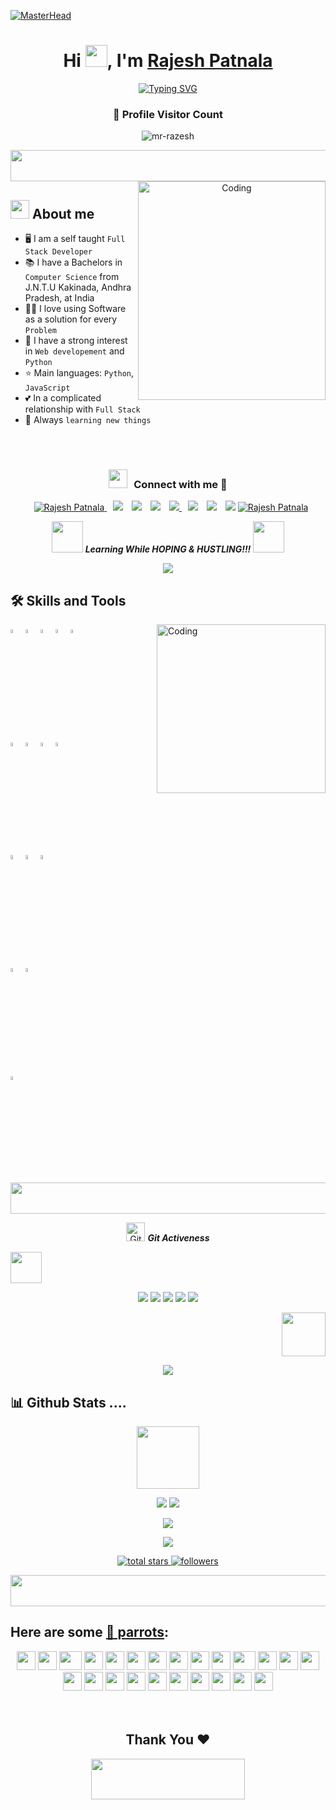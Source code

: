 [![MasterHead](https://i.postimg.cc/rF3v0tPw/banner.gif)](https://github.com/mr-razesh)
<!-- Heading Start-->

<h1 align="center">Hi <img src="https://media.giphy.com/media/hvRJCLFzcasrR4ia7z/giphy.gif" width="35">, I'm <a href="#" target="blank">
Rajesh Patnala</a></h1>

<!-- Heading End-->

<!-- Typewritter Start-->

<!-- <p align="center">
  <a href="https://github.com/DenverCoder1/readme-typing-svg"><img src="https://readme-typing-svg.herokuapp.com?lines=Computer+Science+Student;Competitive+Programmer;Full+Stack+Developer;HTML%20|%20CSS%20|%20JAVA%20SCRIPT%20;Specialist%20on%20VS+Code;Always%20learning%20new%20things&center=true&width=500&height=50"></a>
</p>
-->
<!-- Typewritter End-->

<!-- Typewritter Start-->

<p align="center">
<a href="https://git.io/typing-svg"><img src="https://readme-typing-svg.demolab.com?font=Caveat&weight=600&size=45&duration=3500&pause=1200&center=true&vCenter=true&width=1080&height=100&color=FFD4B2&lines=Hi!%2C+I'm+Rajesh;I'm+a+Self+Taught+Full+Stack+Developer;Html%20|%20Css%20|%20JavaScript%20;Specialist%20on%20VS+Code;Always%20learning%20new%20things" alt="Typing SVG" /></a> </p>

<!-- Typewritter End-->

<div align=center>
  <h3><b>📍 Profile Visitor Count</b></h3>
</div>

<!-- retro visitor counter -->  
<p align="center"> <img src="https://komarev.com/ghpvc/?username=mr-razesh&label=Profile%20views&color=7743DB&style=flat" alt="mr-razesh"/></p>

<!-- GIF -->
<p  align="center">
<img src="https://i.imgur.com/dBaSKWF.gif" height="50" width="1000"> 

<!-- side gif -->
<img align="right" width=300px height=350 alt="Coding" src="https://i.postimg.cc/QtV1F97b/code.gif"/>

## <img src="https://user-images.githubusercontent.com/63050133/156777293-72a6e681-2582-4a9d-ad92-09d1181d47c7.gif" width="30px">  About me
- :desktop_computer: I am a self taught `Full Stack Developer`
- :books: I have a Bachelors in `Computer Science` from J.N.T.U Kakinada, Andhra Pradesh, at India
- :man_technologist: I love using Software as a solution for every `Problem`
- :pencil: I have a strong interest in `Web developement` and `Python`
- :star: Main languages: `Python`, `JavaScript`
- :two_hearts: In a complicated relationship with `Full Stack`
- :crossed_fingers: Always `learning new things`
<br/>

<br/>
<h3 align="center" > <img src="https://media.giphy.com/media/iY8CRBdQXODJSCERIr/giphy.gif" width="30" height="30" style="margin-right: 10px;">Connect with me 🤝 </h3>

<p align="center">
<div align="center"  class="icons-social" style="margin-left: 10px;">
	<a href="###################################">
			<img border="0" alt="Rajesh Patnala" src="https://img.icons8.com/external-itim2101-lineal-color-itim2101/40/000000/external-resume-business-recruitment-itim2101-lineal-color-itim2101.png"/>
	</a>
        <a style="margin-left: 10px;"  target="_blank" href="https://www.linkedin.com/in/iam-rajesh-patnala">
			<img src="https://img.icons8.com/doodle/40/000000/linkedin--v2.png"></a>
        <a style="margin-left: 10px;" target="_blank" href="https://github.com/iam-rajesh-patnala">
			<img src="https://img.icons8.com/doodle/40/000000/github--v1.png"></a>
	<a style="margin-left: 10px;" target="_blank" href="https://stackoverflow.com/users/20645393/rajesh-patnala">
			<img src="https://img.icons8.com/external-tal-revivo-color-tal-revivo/40/000000/external-stack-overflow-is-a-question-and-answer-site-for-professional-logo-color-tal-revivo.png"></a>
	<a style="margin-left: 10px;" target="_blank" href="https://dev.to/iam_rajesh_patnala">				
			<img src="https://img.icons8.com/external-soft-fill-juicy-fish/40/null/external-developer-devops-soft-fill-soft-fill-juicy-fish-2.png"/>
        <a style="margin-left: 10px;" target="_blank" href="https://instagram.com/iam_rajesh_patnala">
			<img src="https://img.icons8.com/doodle/40/000000/instagram-new--v2.png"></a>
	<a style="margin-left: 10px;" target="_blank" href="https://twitter.com/rajesh__patnala">
			<img src="https://img.icons8.com/doodle/1x/twitter-squared--v2.png" ></a>
	<a style="margin-left: 10px;" target="_blank" href="https://www.youtube.com/channel/UCfnecICHhYkB3jTn4eAplEw">
			<img src="https://img.icons8.com/doodle/1x/youtube--v2.png" ></a>
	<a href="mailto:iamrajeshpatnala@gmail.com">
			<img border="0" alt="Rajesh Patnala" src="https://img.icons8.com/doodle/38/000000/gmail-new.png"/>
	</a>
</div>
</p>

<p align="center">
	<img src="https://media.giphy.com/media/VgCDAzcKvsR6OM0uWg/giphy.gif" width="50" /> <b><i>Learning While HOPING & HUSTLING!!!</i></b> <img src="https://media.giphy.com/media/7j2hfyeVcDtf2/giphy.gif" width="50" />
</p>

<!-- GIF -->
<p  align="center">
<img src="https://user-images.githubusercontent.com/73097560/115834477-dbab4500-a447-11eb-908a-139a6edaec5c.gif"/> 
	
<h2>🛠 Skills and Tools</h2>
<img align="right" width=270px height=270 alt="Coding" src="https://camo.githubusercontent.com/e3d1fea4eac3fce0a73c2e788d8dbcb42c28dea93c35b2eb1b014fc2c664e560/68747470733a2f2f6d656469612e67697068792e636f6d2f6d656469612f517670715443694563777476783677774a4b2f67697068792e676966"/>
  <p>
    <code><img width="4%" src="https://www.vectorlogo.zone/logos/python/python-icon.svg"></code>
    <code><img width="4%" src="https://www.vectorlogo.zone/logos/nodejs/nodejs-icon.svg"></code>
    <code><img width="4%" src="https://www.vectorlogo.zone/logos/reactjs/reactjs-icon.svg"></code>
    <code><img width="4%" src="https://www.vectorlogo.zone/logos/w3_html5/w3_html5-icon.svg"></code>
    <code><img width="4%" src="https://www.vectorlogo.zone/logos/w3_css/w3_css-icon.svg"></code>
    <br/>
    <br/>
    <code><img width="4%" src="https://upload.vectorlogo.zone/logos/javascript/images/239ec8a4-163e-4792-83b6-3f6d96911757.svg"></code>
    <code><img width="4%" src="https://www.vectorlogo.zone/logos/visualstudio_code/visualstudio_code-icon.svg"></code>
    <code><img width="4%" src="https://www.vectorlogo.zone/logos/mongodb/mongodb-icon.svg"></code>
    <code><img width="4%" src="https://www.vectorlogo.zone/logos/nodejs/nodejs-icon.svg"></code>
    <br/>
    <br/>
    <code><img width="4%" src="https://seeklogo.com/images/A/atom-logo-19BD90FF87-seeklogo.com.png"></code>
    <code><img width="4%" src="https://cdn.iconscout.com/icon/free/png-256/discord-4408614-3649972.png"></code>
    <code><img width="4%" src="https://upload.wikimedia.org/wikipedia/commons/thumb/a/af/Adobe_Photoshop_CC_icon.svg/640px-Adobe_Photoshop_CC_icon.svg.png"></code>
    <br/>
    <br/>
    <code><img width="4%" src="https://www.vectorlogo.zone/logos/amazon_aws/amazon_aws-icon.svg"></code>
    <code><img width="4%" src="https://www.vectorlogo.zone/logos/git-scm/git-scm-icon.svg"></code>
    <br/>
    <br/>
    <code><img width="4%" src="https://seeklogo.com/images/G/github-colored-logo-FDDF6EB1F0-seeklogo.com.png"></code>
  </p>
<!-- GIF -->
<p  align="center">
<img src="https://i.imgur.com/dBaSKWF.gif" height="50" width="1000">

	
	
<p align="center">
<img src="https://media.giphy.com/media/W5eoZHPpUx9sapR0eu/giphy.gif" width="30" alt="Git"/>&nbsp;<i><b>Git Activeness</b></i>
</p>

<!-- pencil -->
<p align="left">
<img src="https://c.tenor.com/XSbD902n1fwAAAAi/rennen-fast.gif" width="50">

<p align="center">
<img src="http://github-profile-summary-cards.vercel.app/api/cards/profile-details?username=iam-rajesh-patnala&theme=tokyonight">
<img src="http://github-profile-summary-cards.vercel.app/api/cards/repos-per-language?username=iam-rajesh-patnala&theme=tokyonight">
<img src="http://github-profile-summary-cards.vercel.app/api/cards/most-commit-language?username=iam-rajesh-patnala&theme=tokyonight">
<img src="http://github-profile-summary-cards.vercel.app/api/cards/stats?username=iam-rajesh-patnala&theme=tokyonight">
<img src="http://github-profile-summary-cards.vercel.app/api/cards/productive-time?username=iam-rajesh-patnala&theme=tokyonight&utcOffset=8">
</p>

<!-- star -->
<p align="right">
<img src="https://c.tenor.com/SOVMSXmWB1kAAAAi/tony-star-jumping.gif" width="70">
	
<!--📏LINE-->
<p align="center">
<img src="https://user-images.githubusercontent.com/73097560/115834477-dbab4500-a447-11eb-908a-139a6edaec5c.gif"/> 
	
<h2> 📊 Github Stats ....</h2>
<p align="center">
<img src="https://media.giphy.com/media/WUlplcMpOCEmTGBtBW/giphy.gif"  width="100">
<!--📊STATSGRAPH / 🌐WEBSITE: https://github.com/anuraghazra/github-readme-stats -->
<p align="center">
<img src="https://github-readme-stats.vercel.app/api?username=iam-rajesh-patnala&show_icons=true&theme=merko">
<img src="https://github-readme-streak-stats.herokuapp.com?user=iam-rajesh-patnala&theme=merko&date_format=M%20j%5B%2C%20Y%5D">
<!--📙LANGUAGES / 🌐WEBSITE: https://github.com/anuraghazra/github-readme-stats -->
<p align="center">
<img src="https://github-readme-stats.vercel.app/api/top-langs/?username=iam-rajesh-patnala&layout=compact&theme=merko">

	
<!--👨‍💻STACKOVERFLOW / 🌐WEBSITE: https://github.com/omidnikrah/github-readme-stackoverflow -->
<p align="center">
<a href="https://stackoverflow.com/users/20645393/rajesh-patnala"><img src="https://github-readme-stackoverflow.vercel.app/?userID=20645393&theme=dark">
	
<!--📛BADGES / 🌐WEBSITE: https://github.com/DenverCoder1/custom-icon-badges -->
<p align="center">
  <a href="https://github.com/iam-rajesh-patnala?tab=repositories&sort=iam-rajesh-patnala">
    <img alt="total stars" title="Total stars on GitHub" src="https://custom-icon-badges.herokuapp.com/badge/dynamic/json?logo=star&color=55960c&labelColor=488207&label=Stars&style=for-the-badge&query=%24.stars&url=https://api.github-star-counter.workers.dev/user/iam-rajesh-patnala"/></a><a href="https://github.com/iam-rajesh-patnala?tab=followers"><a href="https://github.com/iam-rajesh-patnala?tab=followers">
    <img alt="followers" title="Follow me on Github" src="https://custom-icon-badges.herokuapp.com/github/followers/iam-rajesh-patnala?color=23960c&labelColor=188207&style=for-the-badge&logo=person-add&label=Followers&logoColor=white"/></a>
	
<!--📏LINE-->
<p align="center">
<img src="https://i.imgur.com/dBaSKWF.gif" height="50" width="1000"> 

## Here are some [🦜 parrots](https://cultofthepartyparrot.com):

<div align="center">
    <img src="https://cultofthepartyparrot.com/parrots/hd/githubparrot.gif" width="30" height="30"/>
    <img src="https://cultofthepartyparrot.com/flags/hd/indiaparrot.gif" width="30" height="30"/>
    <img src="https://cultofthepartyparrot.com/parrots/asyncparrot.gif" width="36" height="30"/>
    <img src="https://cultofthepartyparrot.com/parrots/exceptionallyfastparrot.gif" width="30" height="30"/>
    <img src="https://cultofthepartyparrot.com/parrots/hd/60fpsparrot.gif" width="30" height="30"/>
    <img src="https://cultofthepartyparrot.com/parrots/hd/jumpingparrot.gif" width="30" height="30"/>
    <img src="https://cultofthepartyparrot.com/parrots/hd/opensourceparrot.gif" width="30" height="30"/>
    <img src="https://cultofthepartyparrot.com/parrots/hd/dealwithitnowparrot.gif" width="30" height="30"/>
    <img src="https://cultofthepartyparrot.com/parrots/hd/hypnoparrotlight.gif" width="30" height="30"/>
    <img src="https://cultofthepartyparrot.com/parrots/databaseparrot.gif" width="30" height="30"/>
    <img src="https://cultofthepartyparrot.com/parrots/fixparrot.gif" width="36" height="30"/>
    <img src="https://cultofthepartyparrot.com/parrots/hd/laptop_parrot.gif" width="30" height="30"/>
    <img src="https://cultofthepartyparrot.com/parrots/hd/spinningparrot.gif" width="30" height="30"/>
    <img src="https://cultofthepartyparrot.com/parrots/hd/levitationparrot.gif" width="30" height="30"/>
    <img src="https://cultofthepartyparrot.com/parrots/hd/meldparrot.gif" width="30" height="30"/>
    <img src="https://cultofthepartyparrot.com/parrots/slomoparrot.gif" width="30" height="30"/>
    <img src="https://cultofthepartyparrot.com/parrots/hd/moonwalkingparrot.gif" width="30" height="30"/>
    <img src="https://cultofthepartyparrot.com/parrots/hd/stableparrot.gif" width="30" height="30"/>
    <img src="https://cultofthepartyparrot.com/parrots/hd/scienceparrot.gif" width="30" height="30"/>
    <img src="https://cultofthepartyparrot.com/parrots/hd/pirateparrot.gif" width="30" height="30"/>
    <img src="https://cultofthepartyparrot.com/parrots/hd/footballparrot.gif" width="30" height="30"/>
    <img src="https://cultofthepartyparrot.com/parrots/hd/illuminatiparrot.gif" width="30" height="30"/>
    <img src="https://cultofthepartyparrot.com/parrots/hd/hypnoparrotdark.gif" width="30" height="30"/>
    <img src="https://cultofthepartyparrot.com/parrots/hd/mustacheparrot.gif" width="30" height="30"/>
</div>

<br>
<br>

<h2 align='center'>Thank You ❤</h2>
<p align="center">
  <img src="https://media.giphy.com/media/jpVnC65DmYeyRL4LHS/giphy.gif" width="70%" height="65px">
</p>	
